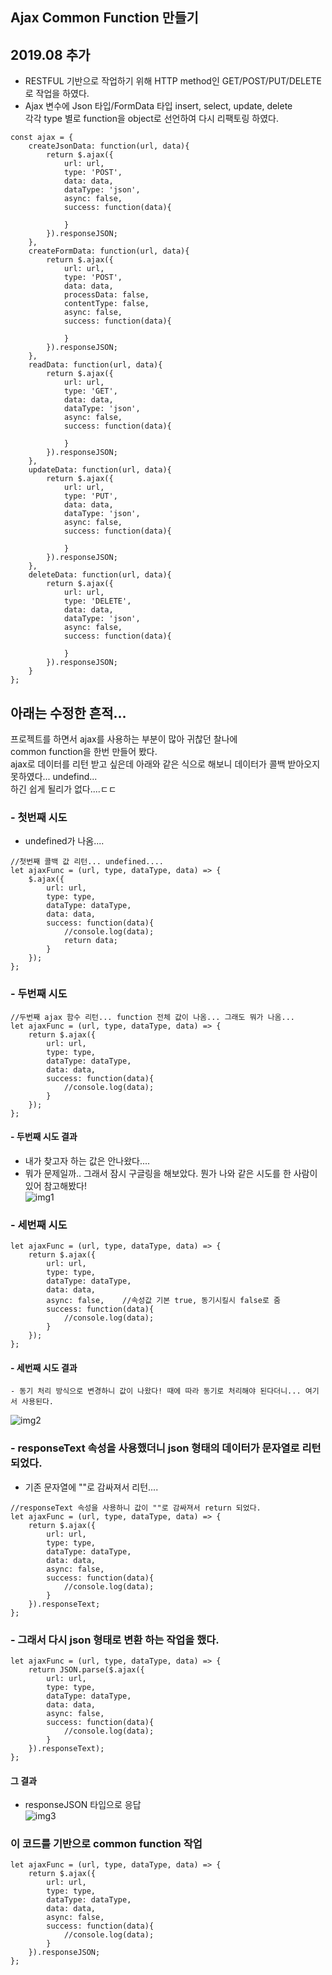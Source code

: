 ## Ajax Common Function 만들기  

## 2019.08 추가
- RESTFUL 기반으로 작업하기 위해 HTTP method인 GET/POST/PUT/DELETE로 작업을 하였다.  
- Ajax 변수에 Json 타입/FormData 타입 insert, select, update, delete  
  각각 type 별로 function을 object로 선언하여 다시 리팩토링 하였다.
```
const ajax = {
    createJsonData: function(url, data){
        return $.ajax({
            url: url,
            type: 'POST',
            data: data,
            dataType: 'json',
            async: false,
            success: function(data){

            }
        }).responseJSON;
    },
    createFormData: function(url, data){
        return $.ajax({
            url: url,
            type: 'POST',
            data: data,
            processData: false,
            contentType: false,
            async: false,
            success: function(data){

            }
        }).responseJSON;
    },
    readData: function(url, data){
        return $.ajax({
            url: url,
            type: 'GET',
            data: data,
            dataType: 'json',
            async: false,
            success: function(data){

            }
        }).responseJSON;
    },
    updateData: function(url, data){
        return $.ajax({
            url: url,
            type: 'PUT',
            data: data,
            dataType: 'json',
            async: false,
            success: function(data){

            }
        }).responseJSON;
    },
    deleteData: function(url, data){
        return $.ajax({
            url: url,
            type: 'DELETE',
            data: data,
            dataType: 'json',
            async: false,
            success: function(data){

            }
        }).responseJSON;
    }
};
```
  
  
## 아래는 수정한 흔적...
  
  
프로젝트를  하면서 ajax를 사용하는 부분이 많아 귀찮던 찰나에  
common function을 한번 만들어 봤다.  
ajax로 데이터를 리턴 받고 싶은데 아래와 같은 식으로 해보니 데이터가 콜백 받아오지 못하였다... undefind...   
하긴 쉽게 될리가 없다....ㄷㄷ  

### - 첫번째 시도
- undefined가 나옴....  
```
//첫번째 콜백 값 리턴... undefined....
let ajaxFunc = (url, type, dataType, data) => {
    $.ajax({
        url: url,
        type: type,
        dataType: dataType,
        data: data,
        success: function(data){
            //console.log(data);
            return data;
        }
    });
};
```
  

### - 두번째 시도
```
//두번째 ajax 함수 리턴... function 전체 값이 나옴... 그래도 뭐가 나옴...  
let ajaxFunc = (url, type, dataType, data) => {
    return $.ajax({
        url: url,
        type: type,
        dataType: dataType,
        data: data,
        success: function(data){
            //console.log(data);
        }
    });
};
```
#### - 두번째 시도 결과  
- 내가 찾고자 하는 값은 안나왔다....  
- 뭐가 문제일까.. 그래서 잠시 구글링을 해보았다. 뭔가 나와 같은 시도를 한 사람이 있어 참고해봤다!  
![img1](./img/1.png)  
  
  
### - 세번째 시도
```
let ajaxFunc = (url, type, dataType, data) => {
    return $.ajax({
        url: url,
        type: type,
        dataType: dataType,
        data: data,
        async: false,    //속성값 기본 true, 동기시킬시 false로 줌
        success: function(data){
            //console.log(data);
        }
    });
};
```
#### - 세번째 시도 결과  
    - 동기 처리 방식으로 변경하니 값이 나왔다! 때에 따라 동기로 처리해야 된다더니... 여기서 사용된다.  
![img2](./img/2.png)  
  
  
### - responseText 속성을 사용했더니 json 형태의 데이터가 문자열로 리턴되었다.  
- 기존 문자열에 ""로 감싸져서 리턴....   
```
//responseText 속성을 사용하니 값이 ""로 감싸져서 return 되었다. 
let ajaxFunc = (url, type, dataType, data) => {
    return $.ajax({
        url: url,
        type: type,
        dataType: dataType,
        data: data,
        async: false,
        success: function(data){
            //console.log(data);
        }
    }).responseText;
};
```
  

### - 그래서 다시 json 형태로 변환 하는 작업을 했다.
```
let ajaxFunc = (url, type, dataType, data) => {
    return JSON.parse($.ajax({
        url: url,
        type: type,
        dataType: dataType,
        data: data,
        async: false,
        success: function(data){
            //console.log(data);
        }
    }).responseText);
};
```
#### 그 결과  
- responseJSON 타입으로 응답  
![img3](./img/3.png)  
  

### 이 코드를 기반으로 common function 작업
```
let ajaxFunc = (url, type, dataType, data) => {
    return $.ajax({
        url: url,
        type: type,
        dataType: dataType,
        data: data,
        async: false,
        success: function(data){
            //console.log(data);
        }
    }).responseJSON;
};
```
  
  


